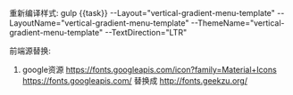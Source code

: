重新编译样式:
gulp {{task}} --Layout="vertical-gradient-menu-template" --LayoutName="vertical-gradient-menu-template" --ThemeName="vertical-gradient-menu-template" --TextDirection="LTR"

前端源替换:
1. google资源
https://fonts.googleapis.com/icon?family=Material+Icons
https://fonts.googleapis.com/ 替换成 http://fonts.geekzu.org/


